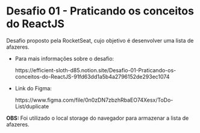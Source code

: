 # Desafio 01 - Praticando os conceitos do ReactJS

Desafio proposto pela RocketSeat, cujo objetivo é desenvolver uma lista de afazeres.

<ul>
<li>
  <p> Para mais informações sobre o desafio: </p>
https://efficient-sloth-d85.notion.site/Desafio-01-Praticando-os-conceitos-do-ReactJS-91fd63dd1a5b4a2796152de293ec1074
  </li>

<li>
  <p>Link do Figma:</p>
https://www.figma.com/file/0n0zDN7zbzhRbaEO74Xesx/ToDo-List/duplicate
  </li>
</ul>

<p><b>OBS: </b> Foi utilizado o local storage do navegador para armazenar a lista de afazeres.</p>
